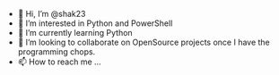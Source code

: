 - 👋 Hi, I’m @shak23
- 👀 I’m interested in Python and PowerShell
- 🌱 I’m currently learning Python
- 💞️ I’m looking to collaborate on OpenSource projects once I have the programming chops. 
- 📫 How to reach me ...

<!---
shak23/shak23 is a ✨ special ✨ repository because its `README.md` (this file) appears on your GitHub profile.
You can click the Preview link to take a look at your changes.
--->
